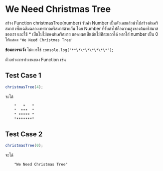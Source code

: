 # We Need Christmas Tree

สร้าง Function christmasTree(number) รับค่า Number เป็นตัวเลขแล้วนำไปสร้างต้นคริสมาส เพื่อเฉลิมฉลองเทศกาลคริสมาสด้วยกัน
โดย Number ที่รับค่าไปคือความสูงของต้นคริสมาสของเรา และใช้ \* เป็นใบไม้ของต้นคริสมาส แสดงผลเป็นต้นไม้ทีละแถวได้
หากใส่ number เป็น 0 ให้แสดง `'We Need Christmas Tree'`

**ข้อมควรระวัง** ไม่ควรใช้ `console.log('**\*\*\*\*\*\*\*')`;

ตัวอย่างการทำงานของ Function เช่น

## Test Case 1

```js
christmasTree(4);
```

จะได้

```
	"   *   "
	"  ***  "
	" ***** "
	"*******"
```

## Test Case 2

```js
christmasTree(0);
```

จะได้

```
	"We Need Christmas Tree"
```
